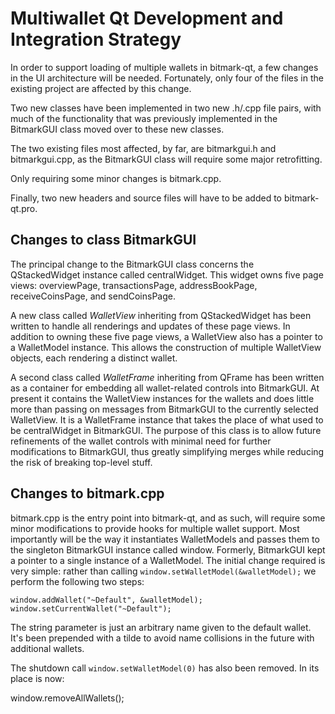 Multiwallet Qt Development and Integration Strategy
===================================================

In order to support loading of multiple wallets in bitmark-qt, a few changes in the UI architecture will be needed.
Fortunately, only four of the files in the existing project are affected by this change.

Two new classes have been implemented in two new .h/.cpp file pairs, with much of the functionality that was previously
implemented in the BitmarkGUI class moved over to these new classes.

The two existing files most affected, by far, are bitmarkgui.h and bitmarkgui.cpp, as the BitmarkGUI class will require
some major retrofitting.

Only requiring some minor changes is bitmark.cpp.

Finally, two new headers and source files will have to be added to bitmark-qt.pro.

Changes to class BitmarkGUI
---------------------------
The principal change to the BitmarkGUI class concerns the QStackedWidget instance called centralWidget.
This widget owns five page views: overviewPage, transactionsPage, addressBookPage, receiveCoinsPage, and sendCoinsPage.

A new class called *WalletView* inheriting from QStackedWidget has been written to handle all renderings and updates of
these page views. In addition to owning these five page views, a WalletView also has a pointer to a WalletModel instance.
This allows the construction of multiple WalletView objects, each rendering a distinct wallet.

A second class called *WalletFrame* inheriting from QFrame has been written as a container for embedding all wallet-related
controls into BitmarkGUI. At present it contains the WalletView instances for the wallets and does little more than passing on messages
from BitmarkGUI to the currently selected WalletView. It is a WalletFrame instance
that takes the place of what used to be centralWidget in BitmarkGUI. The purpose of this class is to allow future
refinements of the wallet controls with minimal need for further modifications to BitmarkGUI, thus greatly simplifying
merges while reducing the risk of breaking top-level stuff.

Changes to bitmark.cpp
----------------------
bitmark.cpp is the entry point into bitmark-qt, and as such, will require some minor modifications to provide hooks for
multiple wallet support. Most importantly will be the way it instantiates WalletModels and passes them to the
singleton BitmarkGUI instance called window. Formerly, BitmarkGUI kept a pointer to a single instance of a WalletModel.
The initial change required is very simple: rather than calling `window.setWalletModel(&walletModel);` we perform the
following two steps:

	window.addWallet("~Default", &walletModel);
	window.setCurrentWallet("~Default");

The string parameter is just an arbitrary name given to the default wallet. It's been prepended with a tilde to avoid name collisions in the future with additional wallets.

The shutdown call `window.setWalletModel(0)` has also been removed. In its place is now:

window.removeAllWallets();
